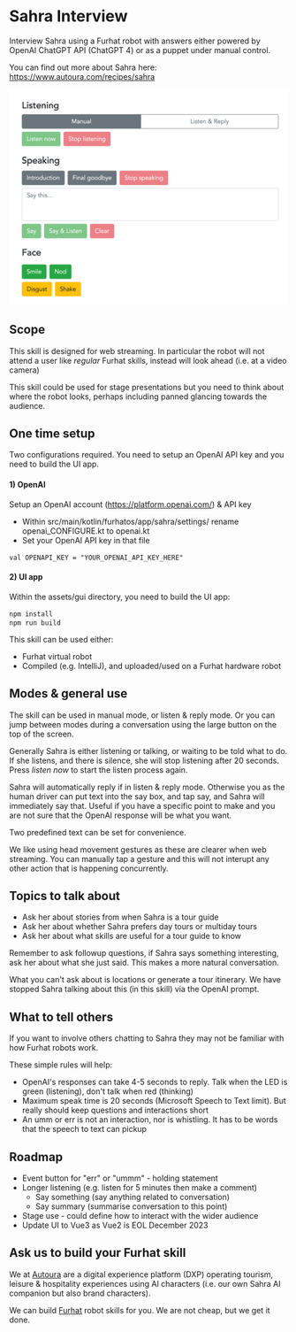 # Sahra Interview

Interview Sahra using a Furhat robot with answers either powered by OpenAI ChatGPT API (ChatGPT 4) or as a puppet under manual control.

You can find out more about Sahra here: https://www.autoura.com/recipes/sahra

![control_ui](screenshot_control.png)

## Scope

This skill is designed for web streaming. In particular the robot will not attend a user like _regular_ Furhat skills, instead will look ahead (i.e. at a video camera)

This skill could be used for stage presentations but you need to think about where the robot looks, perhaps including panned glancing towards the audience.

## One time setup

Two configurations required. You need to setup an OpenAI API key and you need to build the UI app.

#### 1) OpenAI
Setup an OpenAI account (https://platform.openai.com/) & API key
* Within src/main/kotlin/furhatos/app/sahra/settings/ rename openai_CONFIGURE.kt to openai.kt
* Set your OpenAI API key in that file   

```
val OPENAPI_KEY = "YOUR_OPENAI_API_KEY_HERE"
```

#### 2) UI app
Within the assets/gui directory, you need to build the UI app:

```
npm install
npm run build
```

This skill can be used either:
* Furhat virtual robot
* Compiled (e.g. IntelliJ), and uploaded/used on a Furhat hardware robot

## Modes & general use

The skill can be used in manual mode, or listen & reply mode. Or you can jump between modes during a conversation using the large button on the top of the screen.

Generally Sahra is either listening or talking, or waiting to be told what to do. If she listens, and there is silence, she will stop listening after 20 seconds. Press _listen now_ to start the listen process again.

Sahra will automatically reply if in listen & reply mode. Otherwise you as the human driver can put text into the say box, and tap say, and Sahra will immediately say that. Useful if you have a specific point to make and you are not sure that the OpenAI response will be what you want.

Two predefined text can be set for convenience.

We like using head movement gestures as these are clearer when web streaming. You can manually tap a gesture and this will not interupt any other action that is happening concurrently.

## Topics to talk about

* Ask her about stories from when Sahra is a tour guide
* Ask her about whether Sahra prefers day tours or multiday tours
* Ask her about what skills are useful for a tour guide to know

Remember to ask followup questions, if Sahra says something interesting, ask her about what she just said. This makes a more natural conversation.

What you can't ask about is locations or generate a tour itinerary. We have stopped Sahra talking about this (in this skill) via the OpenAI prompt.

## What to tell others

If you want to involve others chatting to Sahra they may not be familiar with how Furhat robots work. 

These simple rules will help:

* OpenAI's responses can take 4-5 seconds to reply. Talk when the LED is green (listening), don't talk when red (thinking)
* Maximum speak time is 20 seconds (Microsoft Speech to Text limit). But really should keep questions and interactions short
* An umm or err is not an interaction, nor is whistling. It has to be words that the speech to text can pickup

## Roadmap

* Event button for "err" or "ummm" - holding statement
* Longer listening (e.g. listen for 5 minutes then make a comment)
  * Say something (say anything related to conversation)
  * Say summary (summarise conversation to this point)
* Stage use - could define how to interact with the wider audience
* Update UI to Vue3 as Vue2 is EOL December 2023

## Ask us to build your Furhat skill

We at [Autoura](https://www.autoura.com) are a digital experience platform (DXP) operating tourism, leisure & hospitality experiences using AI characters (i.e. our own Sahra AI companion but also brand characters).

We can build [Furhat](https://furhatrobotics.com/) robot skills for you. We are not cheap, but we get it done.